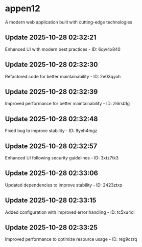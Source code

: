 # appen12
A modern web application built with cutting-edge technologies

## Update 2025-10-28 02:32:21
Enhanced UI with modern best practices - ID: 6qw4x840


## Update 2025-10-28 02:32:30
Refactored code for better maintainability - ID: 2e03qyoh


## Update 2025-10-28 02:32:39
Improved performance for better maintainability - ID: zl6rsb1g


## Update 2025-10-28 02:32:48
Fixed bug to improve stability - ID: 8yeh4mgz


## Update 2025-10-28 02:32:57
Enhanced UI following security guidelines - ID: 3xtz7tk3


## Update 2025-10-28 02:33:06
Updated dependencies to improve stability - ID: 2423ztxp


## Update 2025-10-28 02:33:15
Added configuration with improved error handling - ID: tc5xu4cl


## Update 2025-10-28 02:33:25
Improved performance to optimize resource usage - ID: reg9czrq

